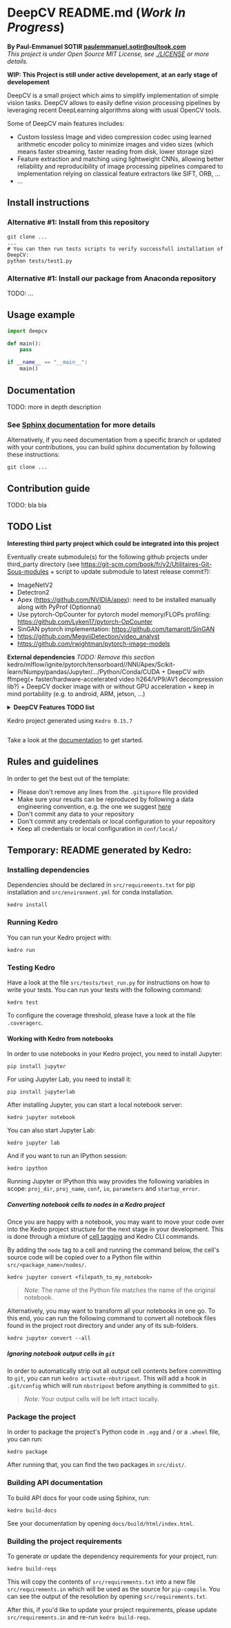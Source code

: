 # DeepCV README.md (_Work In Progress_)

__By Paul-Emmanuel SOTIR <paulemmanuel.sotir@oultook.com>__  
_This project is under Open Source MIT License, see [./LICENSE](./LICENSE) or more details._

__WIP: This Project is still under active developement, at an early stage of developement__  

DeepCV is a small project which aims to simplify implementation of simple vision tasks. DeepCV allows to easily define vision processing pipelines by leveraging recent DeepLearning algorithms along with usual OpenCV tools.  

Some of DeepCV main features includes:
- Custom lossless Image and video compression codec using learned arithmetic encoder policy to minimize images and video sizes (which means faster streaming, faster reading from disk, lower storage size) 
- Feature extraction and matching using lightweight CNNs, allowing better reliability and reproducibility of image processing pipelines compared to implementation relying on classical feature  extractors like SIFT, ORB, ...
- ...

## Install instructions

### Alternative #1: Install from this repository
``` shell
git clone ...
...
# You can then run tests scripts to verify successfull installation of DeepCV:
python tests/test1.py
```

### Alternative #1: Install our package from Anaconda repository
TODO: ...

## Usage example

``` python
import deepcv

def main():
    pass

if __name__ == "__main__":
    main()
```

## Documentation
TODO: more in depth description

### See [Sphinx documentation](www.deepcv.com/sphinx/index.html) for more details
Alternatively, if you need documentation from a specific branch or updated with your contributions, you can build sphinx documentation by following these instructions:

``` shell
git clone ...
```

## Contribution guide

TODO: bla bla

## TODO List

__Interesting third party project which could be integrated into this project__

Eventually create submodule(s) for the following github projects under third_party directory (see https://git-scm.com/book/fr/v2/Utilitaires-Git-Sous-modules + script to update submodule to latest release commit?):
- ImageNetV2  
- Detectron2  
- Apex (https://github.com/NVIDIA/apex): need to be installed manually along with PyProf (Optionnal)  
- Use pytorch-OpCounter for pytorch model memory/FLOPs profiling: https://github.com/Lyken17/pytorch-OpCounter
- SinGAN pytorch implementation: https://github.com/tamarott/SinGAN
- https://github.com/MegviiDetection/video_analyst
- https://github.com/rwightman/pytorch-image-models

__External dependencies__ _TODO: Remove this section_
kedro/mlflow/ignite/pytorch/tensorboard//NNI/Apex/Scikit-learn/Numpy/pandas/Jupyter/.../Python/Conda/CUDA + DeepCV with ffmpeg(+ faster/hardware-accelerated video h264/VP9/AV1 decompression lib?) + DeepCV docker image with or without GPU acceleration + keep in mind portability (e.g. to android, ARM, jetson, ...)

<details>
  <summary><b> DeepCV Features TODO list</b></summary>
<ul>
    <li> Implement continuous integration with travis CI</li>
    <li> Create or find an ECA implementation: channel attention gate on convolution gate using sigmoid of 1D convolution output as attention gate (element-wise multiplication of each channels with their respective gating scale) (kernel size of 1D conv: k << ChannelCount with k=Func(C)) </li>
    <li> Add image completion/reconstruction/generation/combination (could be used as data augmentation trick) to DeepCV (see paper about one shot image completion/combination/reconstruction and distill+quantize it and combine it with usual and simple augmentation reciepes when used for data augmentation)</li>
    <li> Implement basic image feature matching and compare it against shitty approaches like SIFT, ORB, ...</li>
    <li> Implement pipeline for video stiching and add support for video stabilization, audio-and/or-visual synchronization, image compression (lossless or loo	sy), watermark removal, visual tracking, pose estimation + simplify usage: (scikit compliant models, warpers over pipelined models for easier usage along with DeepCV, package it like a pluggin to DeepCV, fine-tuning framework for easier training of whole pipelines on custom data)</li>
    <li> Implement (fork lepton and L3C for better AC and DC compression using deterministic shallow-NN prediction from context) or add better jpeg and mpeg compression cocdecs (for use cases where storage-size/bandwidth is the priority, e.g. for faster video/image processing or streaming pipelines, or smaller media storage (= priority to size, then, priotirize decompression time vs compression time)) and/or look for algorithms which could be applied directly on compressed images/frames (see [Lepton](https://dropbox.tech/infrastructure/lepton-image-compression-saving-22-losslessly-from-images-at-15mbs) and [L3C](https://arxiv.org/pdf/1811.12817v3.pdf)) + utilities to convert files to our codec for faster processing:
    <ul>
        <li> must be lossless to preserve visual quality whe encoding back to jpeg, but should take benefit from any existing lossy jpeg compression (e.g. losseless algorithm built on top of jpeg's tiles)</li>
        <li> keep in mind possibility of progressive image/frame loading/streaming future implementation</li>
        <li> benchmark performances on imagenet, compare speed and size with L3C (use benchmarking code from https://github.com/fab-jul/L3C-PyTorch) </li></ul></li>
    <li> implement distillation/quantization  + Apex</li>
    <li> add a simple open-source implementation of wave funcion collapsing, optimize it
        -> Future work : Procedural Content Generation: Use a GAN to generates slots (learn scenes manifold by semantic clusters) used by Wave Function Collapse (+ Growing Grids as space filling algorithm to determine tiles shape) </li>
    <li> add uncertainty estimation tools on deep learning models</li>
    <li> Implement unary and feature tests </li>
</ul>
</details>

Kedro project generated using `Kedro 0.15.7`
```
```

Take a look at the [documentation](https://kedro.readthedocs.io) to get started.

## Rules and guidelines

In order to get the best out of the template:
 * Please don't remove any lines from the `.gitignore` file provided
 * Make sure your results can be reproduced by following a data engineering convention, e.g. the one we suggest [here](https://kedro.readthedocs.io/en/stable/06_resources/01_faq.html#what-is-data-engineering-convention)
 * Don't commit any data to your repository
 * Don't commit any credentials or local configuration to your repository
 * Keep all credentials or local configuration in `conf/local/`

## Temporary: README generated by Kedro:

### Installing dependencies

Dependencies should be declared in `src/requirements.txt` for pip installation and `src/environment.yml` for conda installation.

``` shell
kedro install
```

### Running Kedro

You can run your Kedro project with:

``` shell
kedro run
```

### Testing Kedro

Have a look at the file `src/tests/test_run.py` for instructions on how to write your tests. You can run your tests with the following command:

``` shell
kedro test
```

To configure the coverage threshold, please have a look at the file `.coveragerc`.

#### Working with Kedro from notebooks

In order to use notebooks in your Kedro project, you need to install Jupyter:

``` shell
pip install jupyter
```

For using Jupyter Lab, you need to install it:

``` shell
pip install jupyterlab
```

After installing Jupyter, you can start a local notebook server:

``` shell
kedro jupyter notebook
```

You can also start Jupyter Lab:

``` shell
kedro jupyter lab
```

And if you want to run an IPython session:

``` shell
kedro ipython
```

Running Jupyter or IPython this way provides the following variables in
scope: `proj_dir`, `proj_name`, `conf`, `io`, `parameters` and `startup_error`.

##### Converting notebook cells to nodes in a Kedro project

Once you are happy with a notebook, you may want to move your code over into the Kedro project structure for the next stage in your development. This is done through a mixture of [cell tagging](https://jupyter-notebook.readthedocs.io/en/stable/changelog.html#cell-tags) and Kedro CLI commands.

By adding the `node` tag to a cell and running the command below, the cell's source code will be copied over to a Python file within `src/<package_name>/nodes/`.

``` shell
kedro jupyter convert <filepath_to_my_notebook>
```

> *Note:* The name of the Python file matches the name of the original notebook.

Alternatively, you may want to transform all your notebooks in one go. To this end, you can run the following command to convert all notebook files found in the project root directory and under any of its sub-folders.

``` shell
kedro jupyter convert --all
```

##### Ignoring notebook output cells in `git`

In order to automatically strip out all output cell contents before committing to `git`, you can run `kedro activate-nbstripout`. This will add a hook in `.git/config` which will run `nbstripout` before anything is committed to `git`.

> *Note:* Your output cells will be left intact locally.

### Package the project

In order to package the project's Python code in `.egg` and / or a `.wheel` file, you can run:

``` shell
kedro package
```

After running that, you can find the two packages in `src/dist/`.

### Building API documentation

To build API docs for your code using Sphinx, run:

``` shell
kedro build-docs
```

See your documentation by opening `docs/build/html/index.html`.

### Building the project requirements

To generate or update the dependency requirements for your project, run:

``` shell
kedro build-reqs
```

This will copy the contents of `src/requirements.txt` into a new file `src/requirements.in` which will be used as the source for `pip-compile`. You can see the output of the resolution by opening `src/requirements.txt`.

After this, if you'd like to update your project requirements, please update `src/requirements.in` and re-run `kedro build-reqs`.
